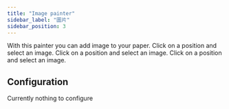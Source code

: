 ```yaml
---
title: "Image painter"
sidebar_label: "圖片"
sidebar_position: 3
---
```


With this painter you can add image to your paper. Click on a position and select an image. Click on a position and select an image. Click on a position and select an image.

## Configuration

Currently nothing to configure
